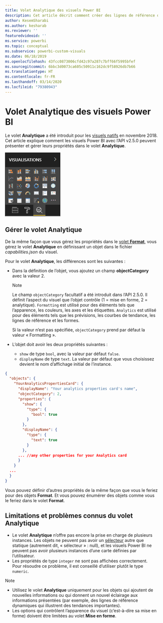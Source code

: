 ```yaml
---
title: Volet Analytique des visuels Power BI
description: Cet article décrit comment créer des lignes de référence dynamiques dans les visuels Power BI.
author: KesemSharabi
ms.author: kesharab
ms.reviewer: ''
featuredvideoid: ''
ms.service: powerbi
ms.topic: conceptual
ms.subservice: powerbi-custom-visuals
ms.date: 06/18/2019
ms.openlocfilehash: 43fcc0873006cfd42c97a287c7bff66f5995bfef
ms.sourcegitcommit: 6bbc3d0073ca605c50911c162dc9f58926db7b66
ms.translationtype: HT
ms.contentlocale: fr-FR
ms.lasthandoff: 03/14/2020
ms.locfileid: "79380943"
---
```

# <a name="the-analytics-pane-in-power-bi-visuals"></a>Volet Analytique des visuels Power BI

Le volet **Analytique** a été introduit pour les [visuels natifs](https://docs.microsoft.com/power-bi/desktop-analytics-pane) en novembre 2018.
Cet article explique comment les visuels Power BI avec l’API v2.5.0 peuvent présenter et gérer leurs propriétés dans le volet **Analytique**.

![Le volet Analytique](media/analytics-pane/visualization-pane-analytics-tab.png)

## <a name="manage-the-analytics-pane"></a>Gérer le volet Analytique

De la même façon que vous gérez les propriétés dans le [volet **Format**](https://docs.microsoft.com/power-bi/developer/visuals/custom-visual-develop-tutorial-format-options), vous gérez le volet **Analytique** en définissant un objet dans le fichier *capabilities.json* du visuel.

Pour le volet **Analytique**, les différences sont les suivantes :

* Dans la définition de l’objet, vous ajoutez un champ **objectCategory** avec la valeur 2.

    > [!NOTE]
    > Le champ `objectCategory` facultatif a été introduit dans l’API 2.5.0. Il définit l’aspect du visuel que l’objet contrôle (1 = mise en forme, 2 = analytique). `Formatting` est utilisé pour des éléments tels que l’apparence, les couleurs, les axes et les étiquettes. `Analytics` est utilisé pour des éléments tels que les prévisions, les courbes de tendance, les lignes de référence et les formes.
    >
    > Si la valeur n’est pas spécifiée, `objectCategory` prend par défaut la valeur « Formatting ».

* L’objet doit avoir les deux propriétés suivantes :
    * `show` de type `bool`, avec la valeur par défaut `false`.
    * `displayName` de type `text`. La valeur par défaut que vous choisissez devient le nom d’affichage initial de l’instance.

```json
{
  "objects": {
    "YourAnalyticsPropertiesCard": {
      "displayName": "Your analytics properties card's name",
      "objectCategory": 2,
      "properties": {
        "show": {
          "type": {
            "bool": true
          }
        },
        "displayName": {
          "type": {
            "text": true
          }
        },
      ... //any other properties for your Analytics card
      }
    }
  ...
  }
}
```

Vous pouvez définir d’autres propriétés de la même façon que vous le feriez pour des objets **Format**. Et vous pouvez énumérer des objets comme vous le feriez dans le volet **Format**.

## <a name="known-limitations-and-issues-of-the-analytics-pane"></a>Limitations et problèmes connus du volet Analytique

* Le volet **Analytique** n’offre pas encore la prise en charge de plusieurs instances. Les objets ne peuvent pas avoir un [sélecteur](https://microsoft.github.io/PowerBI-visuals/docs/concepts/objects-and-properties/#selector) autre que statique (autrement dit, « sélecteur » : null), et les visuels Power BI ne peuvent pas avoir plusieurs instances d’une carte définies par l’utilisateur.
* Les propriétés de type `integer` ne sont pas affichées correctement. Pour résoudre ce problème, il est conseillé d’utiliser plutôt le type `numeric`.

> [!NOTE]
> * Utilisez le volet **Analytique** uniquement pour les objets qui ajoutent de nouvelles informations ou qui donnent un nouvel éclairage aux informations présentées (par exemple, des lignes de référence dynamiques qui illustrent des tendances importantes).
> * Les options qui contrôlent l’apparence du visuel (c’est-à-dire sa mise en forme) doivent être limitées au volet **Mise en forme**.

